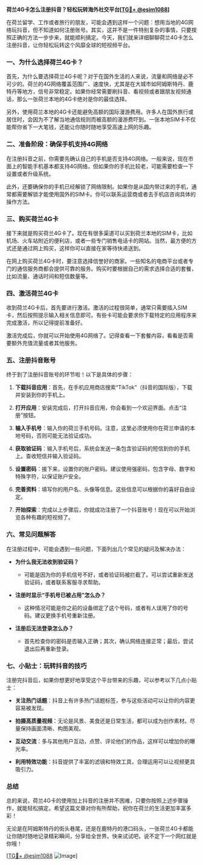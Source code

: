 **荷兰4G卡怎么注册抖音？轻松玩转海外社交平台[[TG💪+ @esim1088](https://t.me/s/esim1088)]**

在荷兰留学、工作或者旅行的朋友，可能会遇到这样一个问题：想用当地的4G网络玩抖音，但不知道如何注册账号。其实，这并不是一件特别复杂的事情，只要按照正确的方法一步步来，就能顺利搞定。今天，我们就来详细聊聊荷兰4G卡怎么注册抖音，让你轻松玩转这个风靡全球的短视频平台。

### 一、为什么选择荷兰4G卡？

首先，为什么要选择荷兰4G卡呢？对于在国外生活的人来说，流量和网络是必不可少的。荷兰的4G网络覆盖范围广、速度快，尤其是在大城市如阿姆斯特丹、鹿特丹等地方，信号非常稳定。如果你经常需要刷抖音、看视频或者跟朋友视频通话，那么一张荷兰本地的4G卡绝对是你的最佳选择。

另外，使用荷兰本地的4G卡还能避免高额的国际漫游费用。许多人在国外旅行或居住时，会因为不了解当地通信规则而被高额的漫游费吓到。一张本地SIM卡不仅能帮你省下一大笔钱，还能让你随时随地享受高速上网的乐趣。

### 二、准备阶段：确保手机支持4G网络

在注册抖音之前，你需要先确认自己的手机是否支持4G网络。一般来说，现在市面上的智能手机基本都支持4G网络，但如果你的手机比较老，可能需要检查一下设置或者升级系统。

此外，还要确保你的手机已经解锁了网络限制。如果你是从国内带过来的手机，通常都需要解锁才能使用国外的SIM卡。你可以联系运营商或者去手机店咨询具体的操作方法。

### 三、购买荷兰4G卡

接下来就是购买荷兰4G卡了。现在有很多渠道可以买到荷兰本地的SIM卡，比如机场、火车站附近的便利店，或者一些专门销售电话卡的网站。当然，最方便的方式还是通过网上购买，这样你可以直接在家等待快递送到。

在网上购买荷兰4G卡时，要注意选择信誉好的商家。一些知名的电商平台或者专门的通信服务商都会提供可靠的服务。购买时要根据自己的需求选择合适的套餐，比如流量、通话时间和短信数量等。

### 四、激活荷兰4G卡

收到荷兰4G卡后，首先要进行激活。激活的过程很简单，通常只需要插入SIM卡，然后按照提示输入相关信息即可。有些卡可能会要求你下载特定的应用程序来完成激活，所以记得提前准备好。

激活完成后，你就可以开始使用4G网络了。记得查看一下套餐内容，看看是否需要额外充值流量或者其他服务。

### 五、注册抖音账号

终于到了注册抖音账号的环节啦！以下是具体的步骤：

1. **下载抖音应用**：首先，在手机应用商店搜索“TikTok”（抖音的国际版），下载并安装到你的手机上。
   
2. **打开应用**：安装完成后，打开抖音应用，你会看到一个欢迎界面。点击“注册”按钮。

3. **输入手机号**：输入你的荷兰手机号码。注意，这里必须使用你在荷兰申请的本地号码，否则可能无法验证成功。

4. **获取验证码**：输入手机号后，系统会发送一条包含验证码的短信到你的手机上。查收短信并输入验证码。

5. **设置密码**：接下来，设置你的账户密码。建议使用强密码，包含字母、数字和特殊字符，以保证账户安全。

6. **完善资料**：填写你的用户名、头像等信息。这些信息可以根据你的喜好自由设定。

7. **开始探索**：完成以上步骤后，你就成功注册了一个抖音账号！现在可以开始浏览各种有趣的短视频了。

### 六、常见问题解答

在注册过程中，可能会遇到一些问题，下面列出几个常见的疑问及解决办法：

- **为什么我无法收到验证码？**
  - 可能是因为你的手机信号不好，或者验证码被拦截了。可以尝试重新发送验证码，或者联系客服寻求帮助。

- **注册时显示“手机号已被占用”怎么办？**
  - 这种情况可能是你之前的设备绑定了这个号码，或者有人误用了你的号码。建议更换手机号重新注册。

- **注册后无法登录怎么办？**
  - 首先检查你的密码是否输入正确；其次，确认网络连接正常；最后，尝试退出后再重新登录。

### 七、小贴士：玩转抖音的技巧

注册完抖音后，如果你想更好地享受这个平台带来的乐趣，可以参考以下几点小贴士：

- **关注热门话题**：抖音上有许多热门话题标签，参与这些活动可以让你的内容更容易被发现。
  
- **拍摄高质量视频**：无论是风景、美食还是日常生活，都可以成为创作素材。尽量保持画面清晰、构图美观。

- **互动交流**：多与其他用户互动，点赞、评论他们的作品，这样可以增加你的曝光率。

- **利用特效功能**：抖音提供了丰富的滤镜和特效工具，合理运用可以让视频更具吸引力。

### 总结

总的来说，荷兰4G卡的使用加上抖音的注册并不困难，只要你按照上述步骤操作，就能轻松搞定。希望这篇文章对你有所帮助，祝你在荷兰的生活更加丰富多彩！

无论是在阿姆斯特丹的街头巷尾，还是在鹿特丹的港口码头，一张荷兰4G卡都能让你随时随地记录精彩瞬间，分享给全世界。快来试试吧，说不定下一个网红就是你哦！

[[TG💪+ @esim1088](https://t.me/s/esim1088) ![Image](https://i.postimg.cc/4NQfJmqS/Snipaste-2025-05-13-00-14-12.png)]
